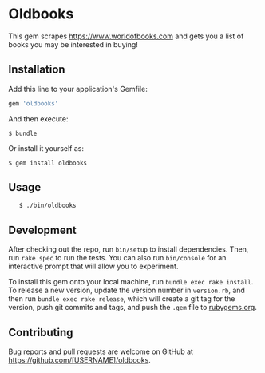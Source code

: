 # Oldbooks

This gem scrapes https://www.worldofbooks.com and gets you a list of books you may be interested in buying!

## Installation

Add this line to your application's Gemfile:

```ruby
gem 'oldbooks'
```

And then execute:

    $ bundle

Or install it yourself as:

    $ gem install oldbooks

## Usage

`   $ ./bin/oldbooks`

## Development

After checking out the repo, run `bin/setup` to install dependencies. Then, run `rake spec` to run the tests. You can also run `bin/console` for an interactive prompt that will allow you to experiment.

To install this gem onto your local machine, run `bundle exec rake install`. To release a new version, update the version number in `version.rb`, and then run `bundle exec rake release`, which will create a git tag for the version, push git commits and tags, and push the `.gem` file to [rubygems.org](https://rubygems.org).

## Contributing

Bug reports and pull requests are welcome on GitHub at https://github.com/[USERNAME]/oldbooks.
